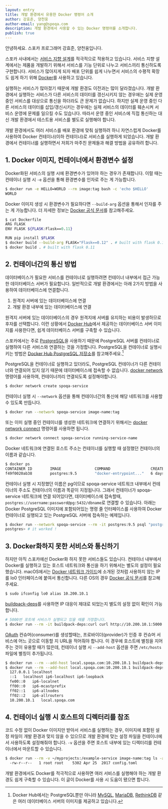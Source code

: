 ```yaml
---
layout: entry
title: 개발 환경에서 유용한 Docker 명령어 소개
author: 강효준, 양천웅
author-email: yang@spoqa.com
description: 개발 환경에서 사용할 수 있는 Docker 명령어를 소개합니다.
publish: true
---
```


안녕하세요. 스포카 프로그래머 강효준, 양천웅입니다.

스포카 사내에서는 [서비스 지향 설계][SOA]를 적극적으로 적용하고 있습니다.
서비스 지향 설계에서는 제품을 개발하기 위해서 서비스를 기능 단위로 나누고 서비스끼리 통신하도록 구현합니다.
서비스가 많아지게 되자 배포 단위를 쉽게 나누면서 서비스의 수평적 확장도 쉽게 하기 위해 [Docker][]를 사용하고 있습니다.

실행하는 서비스가 많아졌기 때문에 개발 환경도 이전과는 많이 달라졌습니다.
개발 환경에서 실행하는 서비스가 다른 서비스의 데이터를 갱신시키지 않는 경우에는 실제 운영 중인 서비스를 대상으로 통신을 하더라도 큰 문제가 없습니다.
하지만 실제 운영 중인 다른 서비스의 데이터를 삽입/갱신시키는 경우에는 실제 서비스의 데이터를 훼손시켜 서비스 운영에 문제를 일으킬 수도 있습니다.
따라서 운영 중인 서비스에 직접 통신하는 대신 개발 환경에서 테스트용 서비스를 별도로 실행해야 합니다.

개발 환경에서도 여러 서비스를 배포 환경에 맞춰 실행하려 하니 자연스럽게 Docker를 사용하여 Docker 컨테이너(이하 컨테이너)로 서비스를 실행하게 되었습니다.
개발 환경에서 컨테이너를 실행하면서 저희가 마주친 문제들과 해결 방법을 공유하려 합니다.


## 1. Docker 이미지, 컨테이너에서 환경변수 설정

Docker화된 서비스의 실행 시에 환경변수가 있어야 하는 경우가 존재합니다.
이럴 때는 컨테이너 실행 시 `-e` 옵션을 통해 환경변수를 인자로 주는 게 가능합니다.

```bash
$ docker run -e HELLO=WORLD --rm image:tag bash -c 'echo $HELLO'
WORLD
```

Docker 이미지 생성 시 환경변수가 필요하다면 `--build-arg` 옵션을 통해서
인자를 주는 게 가능합니다. 더 자세한 정보는 [Docker 공식 문서][docker-arg]를
참고해주세요.

```bash
$ cat Dockerfile
ARG FLASK
ENV FLASK ${FLASK:Flask==0.11}

RUN pip install $FLASK
$ docker build --build-arg FLASK="Flask==0.12" . # built with flask 0.12
$ docker build . # built with flask 0.11
```


## 2. 컨테이너간의 통신 방법

데이터베이스가 필요한 서비스를 컨테이너로 실행하려면 컨테이너 내부에서
접근 가능한 데이터베이스 서버가 필요합니다. 일반적으로
개발 환경에서는 아래 2가지 방법을 사용하여 데이터베이스에 연결합니다.

1. 원격지 서버에 있는 데이터베이스에 연결
2. 개발 환경 내부에 있는 데이터베이스에 연결

원격지 서버에 있는 데이터베이스의 경우 원격지에 서버를 유지하는
비용이 발생하므로 후자를 선택합니다.
이런 상황에서 [Docker Hub][docker-hub]에서 제공하는 데이터베이스
서버 이미지를 사용한다면, 쉽게 데이터베이스 서버를 구축할 수 있습니다.

스포카에서는 주로 [PostgreSQL][]을 사용하기 때문에
PostgreSQL 서버를 컨테이너로 실행하여 다른 서비스와 연결하는 것을 가정합니다.
PostgreSQL을 컨테이너로 실행시키는 방법은
[Docker Hub PostgreSQL 저장소](https://hub.docker.com/_/postgres/)를
참고해주세요.[^1]

PostgreSQL을 컨테이너로 실행하고 있더라도, PostgreSQL 컨테이너가 다른
컨테이너와 연결되어 있지 않기 때문에 데이터베이스에 접속할 수 없습니다.
[docker network][] 명령어를 사용하여, 컨테이너끼리 연결되도록 설정해야합니다.

```bash
$ docker network create spoqa-service
```

컨테이너 실행 시 `--network` 옵션을 통해 컨테이너간의 통신에 해당 네트워크를 사용할 수 있도록 만듭니다.

```bash
$ docker run --network spoqa-service image-name:tag
```

또는 이미 실행 중인 컨테이너를 생성한 네트워크에 연결하기 위해서는 [docker network connect][] 명령어를 사용하면 됩니다.

```bash
$ docker network connect spoqa-service running-service-name
```

Docker 네트워크에 연결된 호스트 주소는 컨테이너를 실행할 때 설정했던 컨테이너의 이름과 같습니다.

```bash
$ docker ps
CONTAINER ID        IMAGE               COMMAND                  CREATED             STATUS              PORTS                     NAMES
f49f0020ab38        postgres:9.5        "docker-entrypoint..."   6 days ago          Up 5 days           5432/tcp                  pg
```

컨테이너 실행 시 지정했던 이름은 pg이므로 spoqa-service 네트워크 내부에서
컨테이너의 주소도 컨테이너의 이름과 똑같이 지정됩니다.
그래서 컨테이너가 spoqa-service 네트워크에 연결 되어있다면,
데이터베이스에 접속할때, `postgres://username:password@pg:5432/dbname`로
연결할 수 있습니다. 아래는 Docker PostgreSQL 이미지에 포함되어있는
명령 줄 인터페이스를 사용하여 Docker 컨테이너로 실행되고 있는
PostgreSQL 서버에 접속하는 예제입니다.

```bash
$ docker run --network spoqa-service --rm -it postgres:9.5 psql "postgres://username:password@pg:5432/dbname"
postgres> # it worked !
```


## 3. Docker화하지 못한 서비스와 통신하기

하지만 아직 스포카에선 Docker화 하지 못한 서비스들도 있습니다. 컨테이너 내부에서 Docker를 실행하고 있는 호스트 네트워크와 통신을 하기 위해서는 별도의 설정이 필요했습니다. macOS에서는 [Docker 네트워크 가이드](https://docs.docker.com/docker-for-mac/networking/#use-cases-and-workarounds)에 소개된 것처럼 사용하지 않는 IP를 lo0 인터페이스에 붙여서 통신합니다. 다른 OS의 경우 [Docker 공식 문서](https://docs.docker.com/manuals/)를 참고해주세요.

```bash
$ sudo ifconfig lo0 alias 10.200.10.1
```

[buildpack-deps](https://hub.docker.com/_/buildpack-deps/)를 사용하면 IP 대응이
제대로 되었는지 별도의 설정 없이 확인이 가능합니다.

```bash
# 5000번 포트에 서비스가 실행되고 있을 때를 가정합니다.
$ docker run --rm -it buildpack-deps:curl curl http://10.200.10.1:5000
```

[OAuth][] 컨슈머(consumer)를 생성할때는, 프로바이더(provider)가 인증 후
컨슈머 서비스에 어느 곳으로 이동할 지 URL을 적어줘야 합니다.
이 경우에 호스트에 별칭을 지어 주는 것이 유용할 때가 많은데, 컨테이너 실행 시
`--add-host` 옵션을 주면 `/etc/hosts` 파일에 별칭이 추가됩니다.

```bash
$ docker run --rm --add-host local.spoqa.com:10.200.10.1 buildpack-deps:curl curl http://local.spoqa.com:5000
$ docker run --rm --add-host local.spoqa.com:10.200.10.1 buildpack-deps:curl cat /etc/hosts
  127.0.0.1	localhost
  ::1	localhost ip6-localhost ip6-loopback
  fe00::0	ip6-localnet
  ff00::0	ip6-mcastprefix
  ff02::1	ip6-allnodes
  ff02::2	ip6-allrouters
  10.200.10.1	local.spoqa.com
```


## 4. 컨테이너 실행 시 호스트의 디렉터리를 참조

코드 수정 없이 Docker 이미지만 받아서 서비스를 실행하는 경우, 이미지에 포함된 설정 파일이 개발 환경과 맞지 않을 수 있으므로 개발 환경에 맞는 설정 파일을 컨테이너에서 사용하도록 설정해줘야 합니다. `-v` 옵션을 주면 호스트 내부에 있는 디렉터리를 컨테이너에서 마운트할 수 있습니다.

```bash
$ docker run --rm -v ~/myprojects:/example-service image-name:tag ls -al /example-service
  -rw-r--r--   1 root root    5302 Apr 25  2017 config.toml

```

개발 환경에서도 Docker를 적극적으로 사용하면 여러 서비스를 실행해야 하는 개발 환경도 쉽게 구축할 수 있습니다.
이 글이 Docker를 사용 시 도움이 됐으면 합니다.

[docker-hub]: https://hub.docker.com
[SOA]: https://ko.wikipedia.org/wiki/%EC%84%9C%EB%B9%84%EC%8A%A4_%EC%A7%80%ED%96%A5_%EC%95%84%ED%82%A4%ED%85%8D%EC%B2%98
[Docker]: https://www.docker.com/
[PostgreSQL]: https://www.postgresql.org/
[macOS]: https://ko.wikipedia.org/wiki/MacOS
[docker network]: https://docs.docker.com/engine/reference/commandline/network/
[docker network connect]: https://docs.docker.com/engine/reference/commandline/network_connect/
[docker-arg]: https://docs.docker.com/engine/reference/builder/#arg
[OAuth]: https://ko.wikipedia.org/wiki/OAuth

[^1]: Docker Hub에서는 PostgreSQL뿐만 아니라 [MySQL](https://hub.docker.com/_/mysql/), [MariaDB](https://hub.docker.com/_/mariadb/), [RethinkDB](https://hub.docker.com/_/rethinkdb/) 같은 여러 데이터베이스 서버의 이미지를 제공하고 있습니다.

